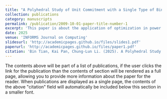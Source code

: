 ```yaml
---
title: "A Polyhedral Study of Unit Commitment with a Single Type of Binary Variables"
collection: publications
category: manuscripts
permalink: /publication/2009-10-01-paper-title-number-1
excerpt: 'This paper is about the application of optimization in power systems.'
date: 2025
venue: 'INFORMS Journal on Computing'
slidesurl: 'http://academicpages.github.io/files/slides1.pdf'
paperurl: 'http://academicpages.github.io/files/paper1.pdf'
citation: 'Bin Tian, Kai Pan, Chung-Lun Li. (2025). A Polyhedral Study of Unit Commitment with a Single Type of Binary Variables.'
---
```


The contents above will be part of a list of publications, if the user clicks the link for the publication than the contents of section will be rendered as a full page, allowing you to provide more information about the paper for the reader. When publications are displayed as a single page, the contents of the above "citation" field will automatically be included below this section in a smaller font.
